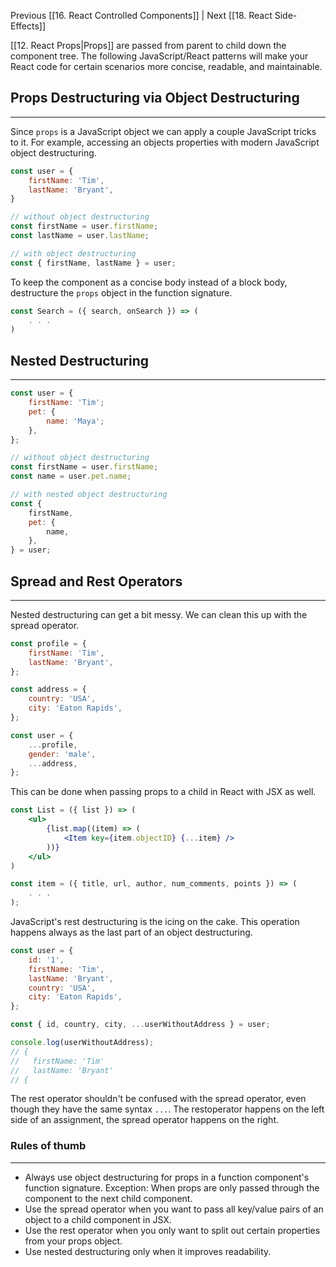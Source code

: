 Previous [[16. React Controlled Components]] | Next [[18. React Side-Effects]]

[[12. React Props|Props]] are passed from parent to child down the component tree. The following JavaScript/React patterns will make your React code for certain scenarios more concise, readable, and maintainable.

## Props Destructuring via Object Destructuring
---
Since `props` is a JavaScript object we can apply a couple JavaScript tricks to it. For example, accessing an objects properties with modern JavaScript object destructuring.

```jsx
const user = {
	firstName: 'Tim',
	lastName: 'Bryant',
}

// without object destructuring
const firstName = user.firstName;
const lastName = user.lastName;

// with object destructuring
const { firstName, lastName } = user;
```

To keep the component as a concise body instead of a block body, destructure the `props` object in the function signature.

```jsx
const Search = ({ search, onSearch }) => (
	. . .
)
```

## Nested Destructuring
---
```jsx
const user = {
	firstName: 'Tim';
	pet: {
		name: 'Maya';
	},
};

// without object destructuring
const firstName = user.firstName;
const name = user.pet.name;

// with nested object destructuring
const {
	firstName,
	pet: {
		name,
	},
} = user;
```

## Spread and Rest Operators
---
Nested destructuring can get a bit messy.  We can clean this up with the spread operator.

```jsx
const profile = {
	firstName: 'Tim',
	lastName: 'Bryant',
};

const address = {
	country: 'USA',
	city: 'Eaton Rapids',
};

const user = {
	...profile,
	gender: 'male',
	...address,
};
```

This can be done when passing props to a child in React with JSX as well.

```jsx
const List = ({ list }) => (
	<ul>
		{list.map((item) => (
			<Item key={item.objectID} {...item} />
		))}
	</ul>
)

const item = ({ title, url, author, num_comments, points }) => (
	. . . 
);
```

JavaScript's rest destructuring is the icing on the cake. This operation happens always as the last part of an object destructuring.

```jsx
const user = {
	id: '1',
	firstName: 'Tim',
	lastName: 'Bryant',
	country: 'USA',
	city: 'Eaton Rapids',
};

const { id, country, city, ...userWithoutAddress } = user;

console.log(userWithoutAddress);
// {
//   firstName: 'Tim'
//   lastName: 'Bryant'
// {
```

The rest operator shouldn't be confused with the spread operator, even though they have the same syntax `...`.  The restoperator happens on the left side of an assignment, the spread operator happens on the right.

### Rules of thumb
---
- Always use object destructuring for props in a function component's function signature. Exception: When props are only passed through the component to the next child component.
- Use the spread operator when you want to pass all key/value pairs of an object to a child component in JSX.
- Use the rest operator when you only want to split out certain properties from your props object.
- Use nested destructuring only when it improves readability.